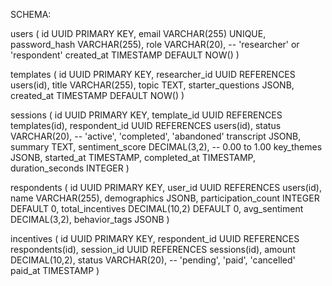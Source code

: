 SCHEMA:

users (
  id UUID PRIMARY KEY,
  email VARCHAR(255) UNIQUE,
  password_hash VARCHAR(255),
  role VARCHAR(20), -- 'researcher' or 'respondent'
  created_at TIMESTAMP DEFAULT NOW()
)

templates (
  id UUID PRIMARY KEY,
  researcher_id UUID REFERENCES users(id),
  title VARCHAR(255),
  topic TEXT,
  starter_questions JSONB,
  created_at TIMESTAMP DEFAULT NOW()
)

sessions (
  id UUID PRIMARY KEY,
  template_id UUID REFERENCES templates(id),
  respondent_id UUID REFERENCES users(id),
  status VARCHAR(20), -- 'active', 'completed', 'abandoned'
  transcript JSONB,
  summary TEXT,
  sentiment_score DECIMAL(3,2), -- 0.00 to 1.00
  key_themes JSONB,
  started_at TIMESTAMP,
  completed_at TIMESTAMP,
  duration_seconds INTEGER
)

respondents (
  id UUID PRIMARY KEY,
  user_id UUID REFERENCES users(id),
  name VARCHAR(255),
  demographics JSONB,
  participation_count INTEGER DEFAULT 0,
  total_incentives DECIMAL(10,2) DEFAULT 0,
  avg_sentiment DECIMAL(3,2),
  behavior_tags JSONB
)

incentives (
  id UUID PRIMARY KEY,
  respondent_id UUID REFERENCES respondents(id),
  session_id UUID REFERENCES sessions(id),
  amount DECIMAL(10,2),
  status VARCHAR(20), -- 'pending', 'paid', 'cancelled'
  paid_at TIMESTAMP
)